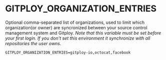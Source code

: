 # GITPLOY_ORGANIZATION_ENTRIES

Optional comma-separated list of organizations, used to limit which organization(or owner) are syncronized between your source control management system and Gitploy. *Note that this variable must be set before your first login. If you don't set this environment it synchronize with all repositories the user owns.*

```
GITPLOY_ORGANIZATION_ENTRIES=gitploy-io,octocat,facebook
```
